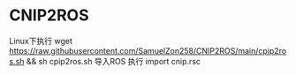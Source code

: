 # CNIP2ROS
Linux下执行
wget https://raw.githubusercontent.com/SamuelZon258/CNIP2ROS/main/cpip2ros.sh && sh cpip2ros.sh
导入ROS 执行
import cnip.rsc
